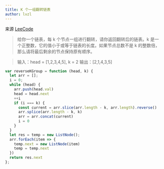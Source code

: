 ```yaml
---
title: K 个一组翻转链表
author: lvzl
---
```


来源 [LeeCode](https://leetcode-cn.com/problems/reverse-nodes-in-k-group)

> 给你一个链表，每 k 个节点一组进行翻转，请你返回翻转后的链表。k 是一个正整数，它的值小于或等于链表的长度。如果节点总数不是 k 的整数倍，那么请将最后剩余的节点保持原有顺序。

> 输入：head = [1,2,3,4,5], k = 2
> 输出：[2,1,4,3,5]

```js
var reverseKGroup = function (head, k) {
  let arr = [];
  i = 0;
  while (head) {
    arr.push(head.val)
    head = head.next
    ++i
    if (i === k) {
      const current = arr.slice(arr.length - k, arr.length).reverse()
      arr.splice(arr.length - k, k)
      arr = arr.concat(current)
      i = 0
    }
  }
  let res = temp = new ListNode();
  arr.forEach(item => {
    temp.next = new ListNode(item)
    temp = temp.next
  })
  return res.next
};

```



